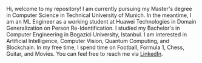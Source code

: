 Hi, welcome to my repository!
I am currently pursuing my Master's degree in Computer Science in Technical University of Munich.
In the meantime, I am an ML Engineer as a working student at Huawei Technologies in Domain Generalization on Person Re-Identification.
I studied my Bachelor's in Computer Engineering in Bogazici University, Istanbul.
I am interested in Artificial Intelligence, Computer Vision, Quantum Computing, and Blockchain.
In my free time, I spend time on Football, Formula 1, Chess, Guitar, and Movies.
You can feel free to reach me via [LinkedIn](https://www.linkedin.com/in/barandenizkorkmaz/).

<!---
barandenizkorkmaz/barandenizkorkmaz is a ✨ special ✨ repository because its `README.md` (this file) appears on your GitHub profile.
You can click the Preview link to take a look at your changes.
--->
